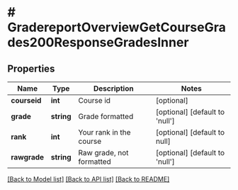 # # GradereportOverviewGetCourseGrades200ResponseGradesInner

## Properties

Name | Type | Description | Notes
------------ | ------------- | ------------- | -------------
**courseid** | **int** | Course id | [optional]
**grade** | **string** | Grade formatted | [optional] [default to 'null']
**rank** | **int** | Your rank in the course | [optional] [default to null]
**rawgrade** | **string** | Raw grade, not formatted | [optional] [default to 'null']

[[Back to Model list]](../../README.md#models) [[Back to API list]](../../README.md#endpoints) [[Back to README]](../../README.md)
